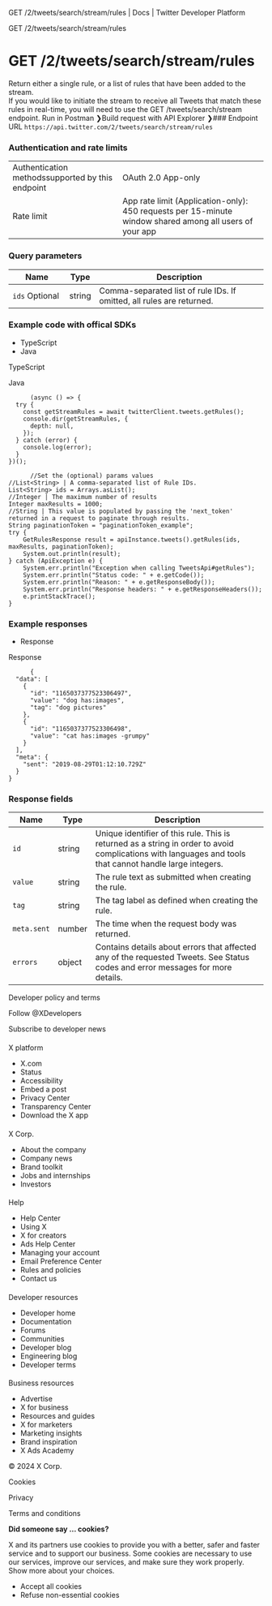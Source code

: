 
GET /2/tweets/search/stream/rules | Docs | Twitter Developer Platform 

GET /2/tweets/search/stream/rules

 GET /2/tweets/search/stream/rules
=================================
Return either a single rule, or a list of rules that have been added to the stream.  
If you would like to initiate the stream to receive all Tweets that match these rules in real-time, you will need to use the GET /tweets/search/stream endpoint.
Run in Postman ❯Build request with API Explorer ❯### Endpoint URL
`https://api.twitter.com/2/tweets/search/stream/rules`  
### Authentication and rate limits

|  |  |
| --- | --- |
| Authentication methodssupported by this endpoint | OAuth 2.0 App-only |
| Rate limit | App rate limit (Application-only): 450 requests per 15-minute window shared among all users of your app |
### Query parameters

| Name | Type | Description |
| --- | --- | --- |
| `ids` Optional  | string | Comma-separated list of rule IDs. If omitted, all rules are returned. |

### Example code with offical SDKs

* TypeScript
* Java

 TypeScript

 Java

```
      (async () => {
  try {
    const getStreamRules = await twitterClient.tweets.getRules();
    console.dir(getStreamRules, {
      depth: null,
    });
  } catch (error) {
    console.log(error);
  }
})();

```

```
      //Set the (optional) params values
//List<String> | A comma-separated list of Rule IDs.
List<String> ids = Arrays.asList();
//Integer | The maximum number of results
Integer maxResults = 1000;
//String | This value is populated by passing the 'next_token' returned in a request to paginate through results.
String paginationToken = "paginationToken_example";
try {
    GetRulesResponse result = apiInstance.tweets().getRules(ids, maxResults, paginationToken);
    System.out.println(result);
} catch (ApiException e) {
    System.err.println("Exception when calling TweetsApi#getRules");
    System.err.println("Status code: " + e.getCode());
    System.err.println("Reason: " + e.getResponseBody());
    System.err.println("Response headers: " + e.getResponseHeaders());
    e.printStackTrace();
}

```

### Example responses

* Response

 Response

```
      {
  "data": [
    {
      "id": "1165037377523306497",
      "value": "dog has:images",
      "tag": "dog pictures"
    },
    {
      "id": "1165037377523306498",
      "value": "cat has:images -grumpy"
    }
  ],
  "meta": {
    "sent": "2019-08-29T01:12:10.729Z"
  }
}
```

### Response fields

| Name | Type | Description |
| --- | --- | --- |
| `id` | string | Unique identifier of this rule. This is returned as a string in order to avoid complications with languages and tools that cannot handle large integers. |
| `value` | string | The rule text as submitted when creating the rule. |
| `tag` | string | The tag label as defined when creating the rule. |
| `meta.sent` | number | The time when the request body was returned. |
| `errors` | object | Contains details about errors that affected any of the requested Tweets. See Status codes and error messages for more details. |

Developer policy and terms

Follow @XDevelopers

Subscribe to developer news

#### 
 X platform

* X.com
* Status
* Accessibility
* Embed a post
* Privacy Center
* Transparency Center
* Download the X app

#### 
 X Corp.

* About the company
* Company news
* Brand toolkit
* Jobs and internships
* Investors

#### 
 Help

* Help Center
* Using X
* X for creators
* Ads Help Center
* Managing your account
* Email Preference Center
* Rules and policies
* Contact us

#### 
 Developer resources

* Developer home
* Documentation
* Forums
* Communities
* Developer blog
* Engineering blog
* Developer terms

#### 
 Business resources

* Advertise
* X for business
* Resources and guides
* X for marketers
* Marketing insights
* Brand inspiration
* X Ads Academy

 © 2024 X Corp.

Cookies

Privacy

Terms and conditions

**Did someone say … cookies?**  

 X and its partners use cookies to provide you with a better, safer and
 faster service and to support our business. Some cookies are necessary to use
 our services, improve our services, and make sure they work properly.
 Show more about your choices.

* Accept all cookies
* Refuse non-essential cookies